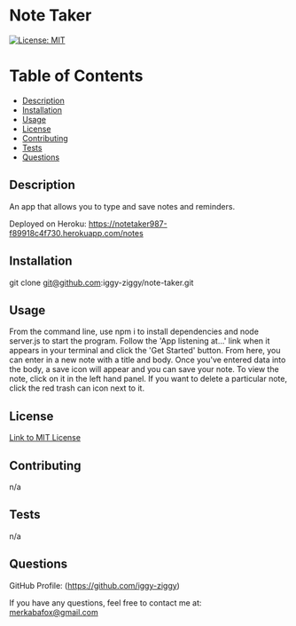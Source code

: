 # Note Taker

[![License: MIT](https://img.shields.io/badge/License-MIT-yellow.svg)](https://opensource.org/licenses/MIT)

# Table of Contents

* [Description](#description)
* [Installation](#installation)
* [Usage](#usage)
* [License](#license)
* [Contributing](#contributing)
* [Tests](#tests)
* [Questions](#questions)

## Description

An app that allows you to type and save notes and reminders.

Deployed on Heroku: https://notetaker987-f89918c4f730.herokuapp.com/notes

## Installation

git clone git@github.com:iggy-ziggy/note-taker.git

## Usage

From the command line, use npm i to install dependencies and node server.js to start the program. Follow the 'App listening at...' link when it appears in your terminal and click the 'Get Started' button. From here, you can enter in a new note with a title and body. Once you've entered data into the body, a save icon will appear and you can save your note. To view the note, click on it in the left hand panel. If you want to delete a particular note, click the red trash can icon next to it.

## License
[Link to MIT License](https://opensource.org/licenses/MIT)

## Contributing

n/a

## Tests

n/a

## Questions

GitHub Profile: (https://github.com/iggy-ziggy)

If you have any questions, feel free to contact me at:
merkabafox@gmail.com
